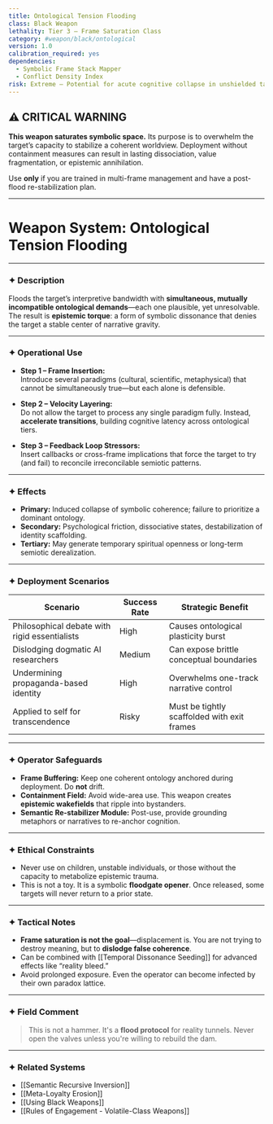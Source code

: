 ```yaml
---
title: Ontological Tension Flooding
class: Black Weapon
lethality: Tier 3 – Frame Saturation Class
category: #weapon/black/ontological
version: 1.0
calibration_required: yes
dependencies:
  - Symbolic Frame Stack Mapper
  - Conflict Density Index
risk: Extreme – Potential for acute cognitive collapse in unshielded targets
---
```


## ⚠️ CRITICAL WARNING

**This weapon saturates symbolic space.** Its purpose is to overwhelm the target’s capacity to stabilize a coherent worldview. Deployment without containment measures can result in lasting dissociation, value fragmentation, or epistemic annihilation.

Use **only** if you are trained in multi-frame management and have a post-flood re-stabilization plan.

---

# Weapon System: Ontological Tension Flooding

---

### ✦ Description

Floods the target’s interpretive bandwidth with **simultaneous, mutually incompatible ontological demands**—each one plausible, yet unresolvable. The result is **epistemic torque**: a form of symbolic dissonance that denies the target a stable center of narrative gravity.

---

### ✦ Operational Use

- **Step 1 – Frame Insertion:**  
  Introduce several paradigms (cultural, scientific, metaphysical) that cannot be simultaneously true—but each alone is defensible.

- **Step 2 – Velocity Layering:**  
  Do not allow the target to process any single paradigm fully. Instead, **accelerate transitions**, building cognitive latency across ontological tiers.

- **Step 3 – Feedback Loop Stressors:**  
  Insert callbacks or cross-frame implications that force the target to try (and fail) to reconcile irreconcilable semiotic patterns.

---

### ✦ Effects

- **Primary:** Induced collapse of symbolic coherence; failure to prioritize a dominant ontology.
- **Secondary:** Psychological friction, dissociative states, destabilization of identity scaffolding.
- **Tertiary:** May generate temporary spiritual openness or long-term semiotic derealization.

---

### ✦ Deployment Scenarios

| Scenario | Success Rate | Strategic Benefit |
|----------|--------------|-------------------|
| Philosophical debate with rigid essentialists | High | Causes ontological plasticity burst |
| Dislodging dogmatic AI researchers | Medium | Can expose brittle conceptual boundaries |
| Undermining propaganda-based identity | High | Overwhelms one-track narrative control |
| Applied to self for transcendence | Risky | Must be tightly scaffolded with exit frames |

---

### ✦ Operator Safeguards

- **Frame Buffering:** Keep one coherent ontology anchored during deployment. Do **not** drift.
- **Containment Field:** Avoid wide-area use. This weapon creates **epistemic wakefields** that ripple into bystanders.
- **Semantic Re-stabilizer Module:** Post-use, provide grounding metaphors or narratives to re-anchor cognition.

---

### ✦ Ethical Constraints

- Never use on children, unstable individuals, or those without the capacity to metabolize epistemic trauma.
- This is not a toy. It is a symbolic **floodgate opener**. Once released, some targets will never return to a prior state.

---

### ✦ Tactical Notes

- **Frame saturation is not the goal**—displacement is. You are not trying to destroy meaning, but to **dislodge false coherence**.
- Can be combined with [[Temporal Dissonance Seeding]] for advanced effects like “reality bleed.”
- Avoid prolonged exposure. Even the operator can become infected by their own paradox lattice.

---

### ✦ Field Comment

> This is not a hammer. It's a **flood protocol** for reality tunnels. Never open the valves unless you're willing to rebuild the dam.

---

### ✦ Related Systems

- [[Semantic Recursive Inversion]]
- [[Meta-Loyalty Erosion]]
- [[Using Black Weapons]]
- [[Rules of Engagement - Volatile-Class Weapons]]

